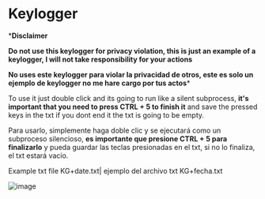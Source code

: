 # Keylogger

*<b>Disclaimer</b>

<b>Do not use this keylogger for privacy violation, this is just an example of a keylogger, I will not take responsibility for your actions</b>

<b>No uses este keylogger para violar la privacidad de otros, este es solo un ejemplo de keylogger no me hare cargo por tus actos</b>*

To use it just double click and its going to run like a silent subprocess, <b>it's important that you need to press CTRL + 5 to finish it</b>
and save the pressed keys in the txt if you dont end it the txt is going to be empty.

Para usarlo, simplemente haga doble clic y se ejecutará como un subproceso silencioso, <b>es importante que presione CTRL + 5 para finalizarlo</b>
y pueda guardar las teclas presionadas en el txt, si no lo finaliza, el txt estará vacío.

Example txt file KG+date.txt| ejemplo del archivo txt KG+fecha.txt

![image](https://user-images.githubusercontent.com/74321905/228710631-15f62b88-e9aa-4f7d-bdf1-3bf0d62c94cd.png)
